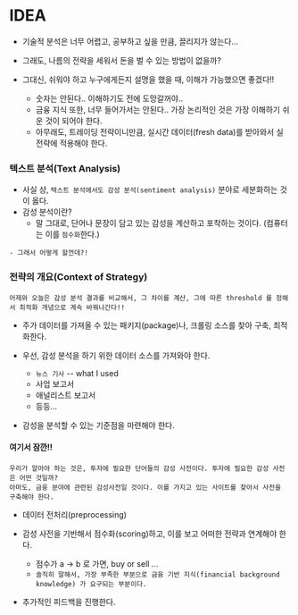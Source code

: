 # IDEA
- 기술적 분석은 너무 어렵고, 공부하고 싶을 만큼, 끌리지가 않는다...

- 그래도, 나름의 전략을 세워서 돈을 벌 수 있는 방법이 없을까?

- 그대신, 쉬워야 하고 누구에게든지 설명을 했을 때, 이해가 가능했으면 좋겠다!!
  - 숫자는 안된다.. 이해하기도 전에 도망갈꺼야..
  - 금융 지식 또한, 너무 들어가서는 안된다.. 가장 논리적인 것은 가장 이해하기 쉬운 것이 되어야 한다.
  - 아무래도, 트레이딩 전략이니만큼, 실시간 데이터(fresh data)를 받아와서 실 전략에 적용해야 한다.

### 텍스트 분석(Text Analysis)
- 사실 상, ``텍스트 분석에서도 감성 분석(sentiment analysis)`` 분야로 세분화하는 것이 옳다.
- 감성 분석이란?
  - 말 그대로, 단어나 문장이 담고 있는 감성을 계산하고 포착하는 것이다. (컴퓨터는 이를 `점수화`한다.)


~~~
- 그래서 어떻게 할껀데?!
~~~

### 전략의 개요(Context of Strategy)
~~~
어제와 오늘은 감성 분석 결과를 비교해서, 그 차이를 계산, 그에 따른 threshold 를 정해서 최적화 개념으로 계속 바꿔나간다!!
~~~
- 주가 데이터를 가져올 수 있는 패키지(package)나, 크롤링 소스를 찾아 구축, 최적화한다.
- 우선, 감성 분석을 하기 위한 데이터 소스를 가져와야 한다.
  - `뉴스 기사` -- what I used
  - 사업 보고서
  - 애널리스트 보고서
  - 등등...

- 감성을 분석할 수 있는 기준점을 마련해야 한다.
#### 여기서 잠깐!!
~~~
우리가 알아야 하는 것은, 투자에 필요한 단어들의 감성 사전이다. 투자에 필요한 감성 사전은 어떤 것일까?
아마도, 금융 분야에 관련된 감성사전일 것이다. 이를 가지고 있는 사이트를 찾아서 사전을 구축해야 한다.
~~~

- 데이터 전처리(preprocessing)

- 감성 사전을 기반해서 점수화(scoring)하고, 이를 보고 어떠한 전략과 연계해야 한다.
  - 점수가 a -> b 로 가면, buy or sell ...
  - `솔직히 말해서, 가장 부족한 부분으로 금융 기반 지식(financial background knowledge) 가 요구되는 부분이다.`

- 추가적인 피드백을 진행한다.
